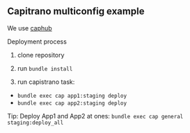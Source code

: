 ## Capitrano multiconfig example

We use [caphub](https://github.com/railsware/caphub)

Deployment process

1) clone repository

2) run `bundle install`

3) run capistrano task:

- `bundle exec cap app1:staging deploy`
- `bundle exec cap app2:staging deploy`

Tip: Deploy App1 and App2 at ones: `bundle exec cap general staging:deploy_all`
